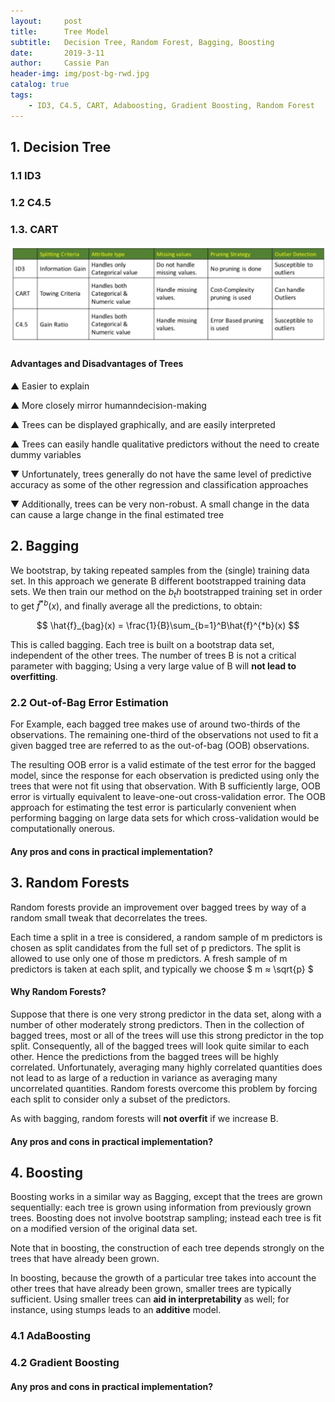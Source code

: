 ```yaml
---
layout:     post
title:      Tree Model
subtitle:   Decision Tree, Random Forest, Bagging, Boosting
date:       2019-3-11
author:     Cassie Pan
header-img: img/post-bg-rwd.jpg 
catalog: true
tags:
    - ID3, C4.5, CART, Adaboosting, Gradient Boosting, Random Forest
---
```



## 1. Decision Tree

### 1.1 ID3 

### 1.2 C4.5

### 1.3. CART

![image](https://github.com/manpanmanpan/manpanmanpan.github.io/blob/master/img/1552342459(1).jpg?raw=true)

#### Advantages and Disadvantages of Trees

▲ Easier to explain 

▲ More closely mirror humanndecision-making 

▲ Trees can be displayed graphically, and are easily interpreted

▲ Trees can easily handle qualitative predictors without the need to create dummy variables

▼ Unfortunately, trees generally do not have the same level of predictive accuracy as some of the other regression and classification approaches

▼ Additionally, trees can be very non-robust. A small change in the data can cause a large change in the final estimated tree


## 2. Bagging

We bootstrap, by taking repeated samples from the (single) training data set. In this approach we generate B different bootstrapped training data sets. We then train our method on the $b_th$ bootstrapped training set in order to get $\hat{f}^{*b}(x)$, and finally average all the predictions, to obtain:

$$ \hat{f}_{bag}(x) = \frac{1}{B}\sum_{b=1}^B\hat{f}^{*b}(x) $$

This is called bagging. Each tree is built on a bootstrap data set, independent of the other trees. The number of trees B is not a critical parameter with bagging; Using a very large value of B will **not lead to overfitting**.

### 2.2 Out-of-Bag Error Estimation

For Example, each bagged tree makes use of around two-thirds of the observations. The remaining one-third of the observations not used to fit a given bagged tree are referred to as the out-of-bag (OOB) observations.

The resulting OOB error is a valid estimate of the test error for the bagged model, since the response for each observation is predicted using only the trees that were not fit using that observation. With B sufficiently large, OOB error is virtually equivalent to leave-one-out cross-validation error. The OOB approach for estimating the test error is particularly convenient when performing bagging on large data sets for which cross-validation would be computationally onerous.

#### Any pros and cons in practical implementation?


## 3. Random Forests

Random forests provide an improvement over bagged trees by way of a random small tweak that decorrelates the trees.

Each time a split in a tree is considered, a random sample of m predictors is chosen as split candidates from the full set of p predictors. The split is allowed to use only one of those m predictors. A fresh sample of
m predictors is taken at each split, and typically we choose $ m ≈ \sqrt{p} $

#### Why Random Forests?

Suppose that there is one very strong predictor in the data set, along with a number of other moderately strong predictors. Then in the collection of bagged trees, most or all of the trees will use this strong predictor in the top split.
Consequently, all of the bagged trees will look quite similar to each other.
Hence the predictions from the bagged trees will be highly correlated. Unfortunately, averaging many highly correlated quantities does not lead to
as large of a reduction in variance as averaging many uncorrelated quantities.
Random forests overcome this problem by forcing each split to consider only a subset of the predictors.

As with bagging, random forests will **not overfit** if we increase B.


#### Any pros and cons in practical implementation?


## 4. Boosting

Boosting works in a similar way as Bagging, except that the trees are grown sequentially: each tree is grown using information from previously grown trees. Boosting does not involve bootstrap sampling; instead each
tree is fit on a modified version of the original data set.

Note that in boosting, the construction of each tree depends strongly on the trees that have already been grown.

In boosting, because the growth of a particular tree takes into account the other trees that have already been grown, smaller trees are typically sufficient. Using smaller trees can **aid in interpretability** as well; for instance, using stumps leads to an **additive** model.

### 4.1 AdaBoosting

### 4.2 Gradient Boosting


#### Any pros and cons in practical implementation?

 